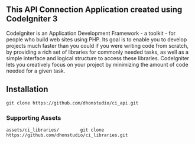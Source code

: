 This API Connection Application created using CodeIgniter 3
-----------------------------------------------------------

CodeIgniter is an Application Development Framework - a toolkit - for people
who build web sites using PHP. Its goal is to enable you to develop projects
much faster than you could if you were writing code from scratch, by providing
a rich set of libraries for commonly needed tasks, as well as a simple
interface and logical structure to access these libraries. CodeIgniter lets
you creatively focus on your project by minimizing the amount of code needed
for a given task.

Installation
------------

```
git clone https://github.com/dhonstudio/ci_api.git
```

### Supporting Assets

```
assets/ci_libraries/        git clone https://github.com/dhonstudio/ci_libraries.git
```


